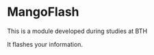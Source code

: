 MangoFlash
==========

This is a module developed during studies at BTH

It flashes your information.